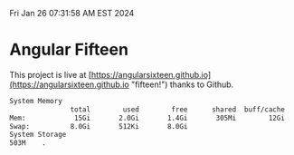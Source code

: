 Fri Jan 26 07:31:58 AM EST 2024

# Angular Fifteen


This project is live at [https://angularsixteen.github.io](https://angularsixteen.github.io "fifteen!") thanks to Github.

```bash
System Memory
               total        used        free      shared  buff/cache   available
Mem:            15Gi       2.0Gi       1.4Gi       305Mi        12Gi        13Gi
Swap:          8.0Gi       512Ki       8.0Gi
System Storage
503M	.
```
```bash
